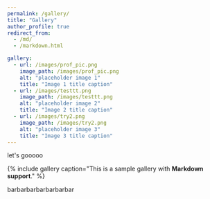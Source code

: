 ```yaml
---
permalink: /gallery/
title: "Gallery"
author_profile: true
redirect_from:
  - /md/
  - /markdown.html

gallery:
  - url: /images/prof_pic.png
    image_path: /images/prof_pic.png
    alt: "placeholder image 1"
    title: "Image 1 title caption"
  - url: /images/testtt.png
    image_path: /images/testtt.png
    alt: "placeholder image 2"
    title: "Image 2 title caption"
  - url: /images/try2.png
    image_path: /images/try2.png
    alt: "placeholder image 3"
    title: "Image 3 title caption"
---
```


let's gooooo

{% include gallery caption="This is a sample gallery with **Markdown support**." %}

barbarbarbarbarbarbar

